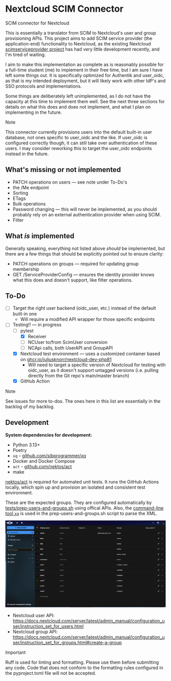 # Nextcloud SCIM Connector

SCIM connector for Nextcloud

This is essentially a translator from SCIM to Nextcloud's user and group provisioning APIs. This project aims to add SCIM service provider (the application-end) functionality to Nextcloud, as the existing Nextcloud [scimserviceprovider project](https://forge.libre.sh/libre.sh/scimserviceprovider) has had very little development recently, and I'm tired of waiting.

I aim to make this implementation as complete as is reasonably possible for a full-time student (me) to implement in their free time, but I am sure I have left some things out. It is specifically optimized for Authentik and user_oidc, as that is my intended deployment, but it will likely work with other IdP's and SSO protocols and implementations.

Some things are deliberately left unimplemented, as I do not have the capacity at this time to implement them well. See the next three sections for details on what this does and does not implement, and what I plan on implementing in the future.

> [!NOTE]
> This connector currently provisions users into the default built-in user database, not ones specific to user_oidc and the like. If user_oidc is configured correctly though, it can still take over authentication of these users. I may consider reworking this to target the user_oidc endpoints instead in the future.

## What's missing or not implemented

- PATCH operations on users — see note under To-Do's
- the /Me endpoint
- Sorting
- ETags
- Bulk operations
- Password changing &mdash; this will never be implemented, as you should probably rely on an external authentication provider when using SCIM.
- Filter

## What *is* implemented

Generally speaking, everything not listed above *should* be implemented, but there are a few things that should be explicitly pointed out to ensure clarity:

- PATCH operations on groups — required for updating group membership
- GET /ServiceProviderConfig — ensures the identity provider knows what this does and doesn't support, like filter operations.

## To-Do

- [ ] Target the right user backend (oidc_user, etc.) instead of the default built-in one
    - Will require a modified API wrapper for those specific endpoints
- [ ] Testing!! — in progress
    - [ ] pytest
        - [x] Receiver
        - [ ] NCUser to/from ScimUser conversion
        - [ ] NCApi calls, both UserAPI and GroupAPI
    - [x] Nextcloud test environment — uses a customized container based on [ghcr.io/juliusknorr/nextcloud-dev-php81](ghcr.io/juliusknorr/nextcloud-dev-php81:latest)
        - Will need to target a specific version of Nextcloud for testing with oidc_user, as it doesn't support untagged versions (i.e. pulling directly from the Git repo's main/master branch)
    - [x] GitHub Action

> [!NOTE]
> See issues for more to-dos. The ones here in this list are essentially in the backlog of my backlog.


## Development

**System dependencies for development:**

- Python 3.13+
- Poetry
- `xq` - [github.com/sibprogrammer/xq](https://github.com/sibprogrammer/xq)
- Docker and Docker Compose
- `act` - [github.com/nektos/act](https://github.com/nektos/act)
- make

[nektos/act](https://github.com/nektos/act) is required for automated unit tests. It runs the GitHub Actions locally, which spin up and provision an isolated and consistent test environment.

These are the expected groups. They are configured automatically by [tests/prep-users-and-groups.sh](./tests/prep-users-and-groups.sh) using offical APIs.
Also, the [command-line tool `xq`](https://github.com/sibprogrammer/xq) is used in the prep-users-and-groups.sh script to parse the XML.

![Group members](assets/group-membership.png)

- Nextcloud user API: https://docs.nextcloud.com/server/latest/admin_manual/configuration_user/instruction_set_for_users.html
- Nextcloud group API: https://docs.nextcloud.com/server/latest/admin_manual/configuration_user/instruction_set_for_groups.html#create-a-group

> [!IMPORTANT]
> Ruff is used for linting and formatting. Please use them before submitting any code. Code that does not conform to the formatting rules configured in the pyproject.toml file will not be accepted.
